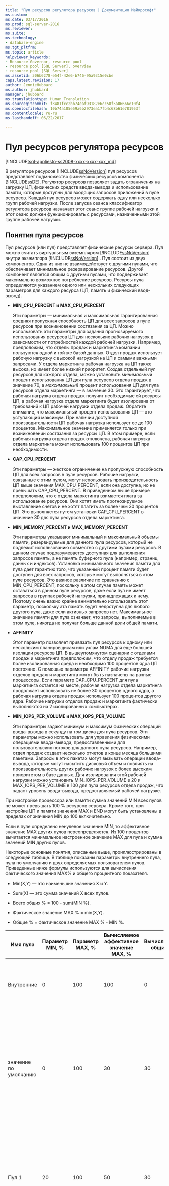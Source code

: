 ```yaml
---
title: "Пул ресурсов регулятора ресурсов | Документация Майкрософт"
ms.custom: 
ms.date: 03/17/2016
ms.prod: sql-server-2016
ms.reviewer: 
ms.suite: 
ms.technology:
- database-engine
ms.tgt_pltfrm: 
ms.topic: article
helpviewer_keywords:
- Resource Governor, resource pool
- resource pool [SQL Server], overview
- resource pool [SQL Server]
ms.assetid: 306b6278-e54f-42e6-b746-95a9315e0cbe
caps.latest.revision: 17
author: JennieHubbard
ms.author: jhubbard
manager: jhubbard
ms.translationtype: Human Translation
ms.sourcegitcommit: f3481fcc2bb74eaf93182e6cc58f5a06666e10f4
ms.openlocfilehash: 10b74a185e59a6b2973ea17fb4c68b61e781953f
ms.contentlocale: ru-ru
ms.lasthandoff: 06/22/2017

---
```

# <a name="resource-governor-resource-pool"></a>Пул ресурсов регулятора ресурсов
[!INCLUDE[tsql-appliesto-ss2008-xxxx-xxxx-xxx_md](../../includes/tsql-appliesto-ss2008-xxxx-xxxx-xxx-md.md)]

  В регуляторе ресурсов [!INCLUDE[ssNoVersion](../../includes/ssnoversion-md.md)] пул ресурсов представляет подмножество физических ресурсов компонента [!INCLUDE[ssDE](../../includes/ssde-md.md)]. Регулятор ресурсов позволяет задать ограничения на загрузку ЦП, физических средств ввода-вывода и использование памяти, которые доступны для входящих запросов приложений в пуле ресурсов. Каждый пул ресурсов может содержать одну или несколько групп рабочей нагрузки. После запуска сеанса классификатор регулятора ресурсов назначает этот сеанс группе рабочей нагрузки и этот сеанс должен функционировать с ресурсами, назначенными этой группе рабочей нагрузки.  
  
## <a name="resource-pool-concepts"></a>Понятия пула ресурсов  
 Пул ресурсов (или пул) представляет физические ресурсы сервера. Пул можно считать виртуальным экземпляром [!INCLUDE[ssNoVersion](../../includes/ssnoversion-md.md)] внутри экземпляра [!INCLUDE[ssNoVersion](../../includes/ssnoversion-md.md)] . Пул состоит из двух компонентов. Один из них не взаимодействует с другими пулами, что обеспечивает минимальное резервирование ресурсов. Другой компонент является общим с другими пулами, что поддерживает максимально возможное потребление ресурсов. Ресурсы пула определяются указанием одного или нескольких следующих параметров для каждого ресурса (ЦП, память и физический ввод-вывод).  
  
-   **MIN_CPU_PERCENT и MAX_CPU_PERCENT**  
  
     Эти параметры — минимальная и максимальная гарантированная средняя пропускная способность ЦП для всех запросов в пуле ресурсов при возникновении состязания за ЦП. Можно использовать эти параметры для задания прогнозируемого использования ресурсов ЦП для нескольких рабочих нагрузок в зависимости от потребностей каждой рабочей нагрузки. Например, предположим, что отделы продаж и маркетинга компании пользуются одной и той же базой данных. Отдел продаж использует рабочую нагрузку с высокой нагрузкой на ЦП и самыми важными запросами. У отдела маркетинга рабочая нагрузка на ЦП также высока, но имеет более низкий приоритет. Создав отдельный пул ресурсов для каждого отдела, можно установить *минимальный* процент использования ЦП для пула ресурсов отдела продаж в значение 70, а *максимальный* процент использования ЦП для пула ресурсов отдела маркетинга — в значение 30. Это гарантирует, что рабочая нагрузка отдела продаж получит необходимые ей ресурсы ЦП, а рабочая нагрузка отдела маркетинга будет изолирована от требований к ЦП рабочей нагрузки отдела продаж. Обратите внимание, что максимальный процент использования ЦП — это уступающий максимум. При наличии доступной производительности ЦП рабочая нагрузка использует ее до 100 процентов. Максимальное значение применяется только при возникновении состязания за ресурсы ЦП. В этом примере, если рабочая нагрузка отдела продаж отключена, рабочая нагрузка отдела маркетинга может использовать 100 процентов ЦП при необходимости.  
  
-   **CAP_CPU_PERCENT**  
  
     Эти параметры — жесткое ограничение на пропускную способность ЦП для всех запросов в пуле ресурсов. Рабочие нагрузки, связанные с этим пулом, могут использовать производительность ЦП выше значения MAX_CPU_PERCENT, если она доступна, но не превышать CAP_CPU_PERCENT. В приведенном выше примере предположим, что с отдела маркетинга взимается плата за использование ресурсов. Они хотят иметь прогнозируемое выставление счетов и не хотят платить за более чем 30 процентов ЦП. Это выполняется путем установки CAP_CPU_PERCENT в значение 30 для пула ресурсов отдела маркетинга.  
  
-   **MIN_MEMORY_PERCENT и MAX_MEMORY_PERCENT**  
  
     Эти параметры указывают минимальный и максимальный объемы памяти, резервируемые для данного пула ресурсов, который не подлежит использованию совместно с другими пулами ресурсов. В данном случае подразумевается доступная для выполнения запросов память, а не память буферного пула (например, страниц данных и индексов). Установка минимального значения памяти для пула дает гарантию того, что указанный процент памяти будет доступен для всех запросов, которые могут выполняться в этом пуле ресурсов. Это важное различие по сравнению с MIN_CPU_PERCENT, поскольку в этом случае память может оставаться в данном пуле ресурсов, даже если пул не имеет запросов в группах рабочей нагрузки, принадлежащих к нему. Поэтому очень важно крайне внимательно использовать этот параметр, поскольку эта память будет недоступна для любого другого пула, даже если активных запросов нет. Максимальное значение памяти для пула означает, что запросы, выполняемые в этом пуле, никогда не получат больше данной доли общей памяти.  
  
-   **AFFINITY**  
  
     Этот параметр позволяет привязать пул ресурсов к одному или нескольким планировщикам или узлам NUMA для еще большей изоляции ресурсов ЦП. В вышеупомянутом сценарии с отделами продаж и маркетинга предположим, что отделу продаж требуется более изолированная среда и необходимо 100 процентов ядра ЦП постоянно. С помощью параметра AFFINITY рабочие нагрузки отделов продаж и маркетинга могут быть назначены на разные процессоры. Если параметр CAP_CPU_PERCENT для пула маркетинга остается на месте, рабочая нагрузка отдела маркетинга продолжает использовать не более 30 процентов одного ядра, а рабочая нагрузка отдела продаж использует 100 процентов другого ядра. Рабочие нагрузки отделов продаж и маркетинга фактически выполняются на 2 изолированных компьютерах.  
  
-   **MIN_IOPS_PER_VOLUME и MAX_IOPS_PER_VOLUME**  
  
     Эти параметры задают минимум и максимум физических операций ввода-вывода в секунду на том диска для пула ресурсов. Эти параметры можно использовать для управления физическими операциями ввода-вывода, предоставленными для пользовательских потоков для данного пула ресурсов. Например, отдел продаж создает несколько отчетов в конце месяца большими пакетами. Запросы в этих пакетах могут вызывать операции ввода-вывода, которые могут насытить дисковый объем и повлиять на производительность других рабочих нагрузок с более высоким приоритетом в базе данных. Для изолирования этой рабочей нагрузки можно установить MIN_IOPS_PER_VOLUME в 20 и MAX_IOPS_PER_VOLUME в 100 для пула ресурсов отдела продаж, что задаст уровень ввода-вывода, предоставляемый рабочей нагрузке.  
  
 При настройке процессора или памяти сумма значений MIN всех пулов не может превышать 100 % ресурсов сервера. Кроме того, при настройке ЦП и памяти значения MAX и END могут быть установлены в пределах от значения MIN до 100 включительно.  
  
 Если в пуле определено ненулевое значение MIN, то эффективное значение MAX других пулов переопределяется. Из 100 процентов вычитается минимальное настроенное значение MAX для пула и сумма значений MIN других пулов.  
  
 Некоторые основные понятия, описанные выше, проиллюстрированы в следующей таблице. В таблице показаны параметры внутреннего пула, пула по умолчанию и двух определяемых пользователем пулов. Приведенные ниже формулы используются для вычисления фактического значения MAX% и общего процентного показателя.  
  
-   Min(X,Y) — это наименьшие значения X и Y.  
  
-   Sum(X) — это сумма значений X всех пулов.  
  
-   Всего общих % = 100 - sum(MIN %).  
  
-   Фактическое значение MAX % = min(X,Y).  
  
-   Общие % = фактическое значение MAX % - MIN %.  
  
|Имя пула|Параметр MIN, %|Параметр MAX, %|Вычисляемое эффективное значение MAX, %|Вычисляемый общий %|Комментарий|  
|---------------|-------------------|-------------------|--------------------------------|-------------------------|-------------|  
|Внутренние|0|100|100|0|Фактическое значение MAX% и shared% неприменимы к внутреннему пулу.|  
|значение по умолчанию|0|100|30|30|Эффективное значение MAX вычисляется следующим образом: min(100,100-(20+50)) = 30. Вычисляемый общий процентный показатель — это фактическое значение MAX - MIN = 30.|  
|Пул 1|20|100|50|30|Эффективное значение MAX вычисляется так: min(100,100-50)=50. Вычисляемый общий процентный показатель — это фактическое значение MAX - MIN = 30.|  
|Пул 2|50|70|70|20|Эффективное значение MAX вычисляется так: min(70,100-20)=70. Вычисляемый общий процентный показатель — это эффективное значение MAX-MIN=20.|  
  
 Пользуясь приведенной выше таблицей в качестве примера, можно далее проиллюстрировать изменения, которые вносятся при создании еще одного пула. Этот пул — Пул 3, имеющий значение MIN %, равное 5.  
  
|Имя пула|Параметр MIN, %|Параметр MAX, %|Вычисляемое эффективное значение MAX, %|Вычисляемый общий %|Комментарий|  
|---------------|-------------------|-------------------|--------------------------------|-------------------------|-------------|  
|Внутренние|0|100|100|0|Фактическое значение MAX% и shared% неприменимы к внутреннему пулу.|  
|значение по умолчанию|0|100|25|25|Эффективное значение MAX вычисляется следующим образом: min(100,100-(20+50+5)) = 25. Вычисляемый общий процентный показатель — это фактическое значение MAX - MIN = 25.|  
|Пул 1|20|100|45|25|Эффективное значение MAX вычисляется так: min(100,100-55)=45. Вычисляемый общий процентный показатель — это фактическое значение MAX - MIN = 25.|  
|Пул 2|50|70|70|20|Эффективное значение MAX вычисляется следующим образом: min(70,100-25) = 70. Вычисляемый общий процентный показатель — это эффективное значение MAX-MIN=20.|  
|Пул 3|5|100|30|25|Эффективное значение MAX вычисляется следующим образом: min(100,100-70) = 30. Вычисляемый общий процентный показатель — это фактическое значение MAX - MIN = 25.|  
  
 Общая часть пула показывает, куда могут помещаться доступные ресурсы, если они есть. Однако при потреблении ресурсов они помещаются в указанный пул и не являются общими. Это позволяет более рационально использовать ресурсы в тех случаях, когда отсутствуют запросы в данный пул, и ресурсы, соответствующие этому пулу, можно сделать доступными для остальных пулов.  
  
 Ниже приведены особые случаи конфигурации пулов.  
  
-   Во всех пулах заданы минимумы, которые в сумме дают 100% ресурсов сервера. В этом случае фактические максимумы равны минимумам. Это аналогично разделению ресурсов сервера на непересекающиеся области независимо от потребления ресурсов внутри любого пула.  
  
-   У всех пулов минимумы равны нулю. Все пулы конкурируют за доступные ресурсы, и их окончательный размер основан на потреблении ресурсов в каждом пуле. В формировании окончательного размера пула также играют роль другие факторы, например политики.  
  
 В регуляторе ресурсов есть два стандартных пула ресурсов: внутренний пул и пул по умолчанию. Можно добавить дополнительные пулы.  
  
 **Внутренний пул**  
  
 Внутренний пул представляет ресурсы, используемые самим [!INCLUDE[ssNoVersion](../../includes/ssnoversion-md.md)] . Этот пул всегда содержит только внутреннюю группу, и пул нельзя изменить никаким способом. Потребление ресурсов во внутреннем пуле не ограничивается. Любая рабочая нагрузка в пуле рассматривается как критическая для работы сервера, и регулятор ресурсов позволяет внутреннему пулу передавать нагрузку на другие пулы, даже если это приводит к нарушению ограничений, заданных для этих пулов.  
  
> [!NOTE]  
>  Потребление ресурсов внутреннего пула и внутренней группы не вычитается из общего потребления ресурсов. Процентные показатели вычисляются на основе общего объема доступных ресурсов.  
  
 **Пул по умолчанию**  
  
 Пул по умолчанию — это первый стандартный пользовательский пул. До какой-либо настройки пул по умолчанию содержит только группу по умолчанию. Пул по умолчанию нельзя создать или удалить, но его можно изменить. Пул по умолчанию может содержать определяемые пользователем группы в дополнение к группе по умолчанию. Начиная с версии [!INCLUDE[ssSQL15](../../includes/sssql15-md.md)] доступны такие пулы ресурсов по умолчанию: пул для стандартных операций [!INCLUDE[ssNoVersion](../../includes/ssnoversion-md.md)] и пул для внешних процессов, например для выполнения R-скриптов.  
  
> [!NOTE]  
>  Группу по умолчанию можно изменить, но ее нельзя переместить за пределы пула по умолчанию.  
  
 **Внешний пул**  
  
 Пользователи могут определить внешний пул, чтобы определить ресурсы для внешних процессов. В отношении служб R он применяется для `rterm.exe`, `BxlServer.exe` и порожденных ими процессов.  
  
 **Определяемые пользователем пулы ресурсов**  
  
 Определяемые пользователем пулы ресурсов — это пулы ресурсов, создаваемые для конкретных рабочих нагрузок в вашей среде. В регуляторе ресурсов предусмотрены инструкции DDL для создания, изменения и удаления пулов ресурсов.  
  
## <a name="resource-pool-tasks"></a>Задачи пула ресурсов  
  
|Описание задачи|Раздел|  
|----------------------|-----------|  
|Описывает процесс создания пула ресурсов.|[Создание пула ресурсов](../../relational-databases/resource-governor/create-a-resource-pool.md)|  
|Описывает, как изменить параметры пула ресурсов.|[Изменение параметров пула ресурсов](../../relational-databases/resource-governor/change-resource-pool-settings.md)|  
|Описывает, как удалить пул ресурсов.|[Удаление пула ресурсов](../../relational-databases/resource-governor/delete-a-resource-pool.md)|  
  
## <a name="see-also"></a>См. также:  
 [регулятор ресурсов](../../relational-databases/resource-governor/resource-governor.md)   
 [Группа рабочей нагрузки регулятора ресурсов](../../relational-databases/resource-governor/resource-governor-workload-group.md)   
 [Функция-классификатор регулятора ресурсов](../../relational-databases/resource-governor/resource-governor-classifier-function.md)   
 [Настройка регулятора ресурсов с помощью шаблона](../../relational-databases/resource-governor/configure-resource-governor-using-a-template.md)   
 [Просмотр свойств регулятора ресурсов](../../relational-databases/resource-governor/view-resource-governor-properties.md)  
  
  

